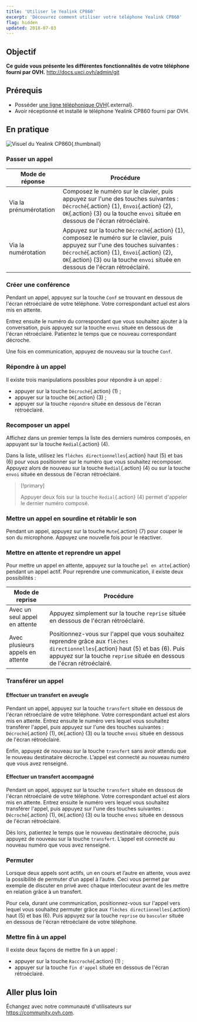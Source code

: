 ```yaml
---
title: 'Utiliser le Yealink CP860'
excerpt: 'Découvrez comment utiliser votre téléphone Yealink CP860'
flag: hidden
updated: 2018-07-03
---
```


## Objectif

**Ce guide vous présente les différentes fonctionnalités de votre téléphone fourni par OVH.**
http://docs.uxci.ovh/admin/git
## Prérequis

- Posséder [une ligne téléphonique OVH](telephonie.){.external}.
- Avoir réceptionné et installé le téléphone Yealink CP860 fourni par OVH.

## En pratique

![Visuel du Yealink CP860](cp860.png){.thumbnail}

### Passer un appel

|Mode de réponse|Procédure|
|---|---|
|Via la prénumérotation|Composez le numéro sur le clavier, puis appuyez sur l'une des touches suivantes : `Décroché`{.action} (1), `Envoi`{.action} (2), `OK`{.action} (3) ou la touche `envoi` située en dessous de l'écran rétroéclairé.|
|Via la numérotation|Appuyez sur la touche `Décroché`{.action} (1), composez le numéro sur le clavier, puis appuyez sur l'une des touches suivantes : `Décroché`{.action} (1), `Envoi`{.action} (2), `OK`{.action} (3) ou la touche `envoi` située en dessous de l'écran rétroéclairé.|

### Créer une conférence

Pendant un appel, appuyez sur la touche `Conf` se trouvant en dessous de l'écran rétroéclairé de votre téléphone. Votre correspondant actuel est alors mis en attente.

Entrez ensuite le numéro du correspondant que vous souhaitez ajouter à la conversation, puis appuyez sur la touche `envoi` située en dessous de l'écran rétroéclairé. Patientez le temps que ce nouveau correspondant décroche.

Une fois en communication, appuyez de nouveau sur la touche `Conf`.

### Répondre à un appel

Il existe trois manipulations possibles pour répondre à un appel :

- appuyer sur la touche `Décroché`{.action} (1) ;
- appuyer sur la touche `OK`{.action} (3) ;
- appuyer sur la touche `répondre` située en dessous de l'écran rétroéclairé.

### Recomposer un appel

Affichez dans un premier temps la liste des derniers numéros composés, en appuyant sur la touche `Redial`{.action} (4).

Dans la liste, utilisez les `flèches directionnelles`{.action} haut (5) et bas (6) pour vous positionner sur le numéro que vous souhaitez recomposer. Appuyez alors de nouveau sur la touche `Redial`{.action} (4) ou sur la touche `envoi` située en dessous de l'écran rétroéclairé.

> [!primary]
> 
> Appuyer deux fois sur la touche `Redial`{.action} (4) permet d'appeler le dernier numéro composé.
> 

### Mettre un appel en sourdine et rétablir le son

Pendant un appel, appuyez sur la touche `Mute`{.action} (7) pour couper le son du microphone. Appuyez une nouvelle fois pour le réactiver.

### Mettre en attente et reprendre un appel

Pour mettre un appel en attente, appuyez sur la touche `pel en atte`{.action} pendant un appel actif. Pour reprendre une communication, il existe deux possibilités :

|Mode de reprise|Procédure|
|---|---|
|Avec un seul appel en attente|Appuyez simplement sur la touche `reprise` située en dessous de l'écran rétroéclairé.|
|Avec plusieurs appels en attente|Positionnez-vous sur l'appel que vous souhaitez reprendre grâce aux `flèches directionnelles`{.action} haut (5) et bas (6). Puis appuyez sur la touche `reprise` située en dessous de l'écran rétroéclairé.|

### Transférer un appel

#### Effectuer un transfert en aveugle

Pendant un appel, appuyez sur la touche `transfert` située en dessous de l'écran rétroéclairé de votre téléphone. Votre correspondant actuel est alors mis en attente. Entrez ensuite le numéro vers lequel vous souhaitez transférer l'appel, puis appuyez sur l'une des touches suivantes : `Décroché`{.action} (1), `OK`{.action} (3) ou la touche `envoi` située en dessous de l'écran rétroéclairé.

Enfin, appuyez de nouveau sur la touche `transfert` sans avoir attendu que le nouveau destinataire décroche. L’appel est connecté au nouveau numéro que vous avez renseigné.

#### Effectuer un transfert accompagné

Pendant un appel, appuyez sur la touche `transfert` située en dessous de l'écran rétroéclairé de votre téléphone. Votre correspondant actuel est alors mis en attente. Entrez ensuite le numéro vers lequel vous souhaitez transférer l'appel, puis appuyez sur l'une des touches suivantes : `Décroché`{.action} (1), `OK`{.action} (3) ou la touche `envoi` située en dessous de l'écran rétroéclairé.

Dès lors, patientez le temps que le nouveau destinataire décroche, puis appuyez de nouveau sur la touche `transfert`. L’appel est connecté au nouveau numéro que vous avez renseigné.

### Permuter

Lorsque deux appels sont actifs, un en cours et l’autre en attente, vous avez la possibilité de permuter d’un appel à l’autre. Ceci vous permet par exemple de discuter en privé avec chaque interlocuteur avant de les mettre en relation grâce à un transfert.

Pour cela, durant une communication, positionnez-vous sur l'appel vers lequel vous souhaitez permuter grâce aux `flèches directionnelles`{.action} haut (5) et bas (6). Puis appuyez sur la touche `reprise` ou `basculer` située en dessous de l'écran rétroéclairé de votre téléphone.

### Mettre fin à un appel

Il existe deux façons de mettre fin à un appel :

- appuyer sur la touche `Raccroché`{.action} (1) ;
- appuyer sur la touche `fin d'appel` située en dessous de l'écran rétroéclairé.

## Aller plus loin

Échangez avec notre communauté d'utilisateurs sur <https://community.ovh.com>.

